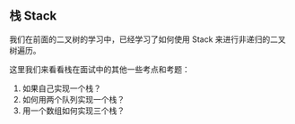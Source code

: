 ## 栈 Stack

我们在前面的二叉树的学习中，已经学习了如何使用 Stack 来进行非递归的二叉树遍历。

这里我们来看看栈在面试中的其他一些考点和考题：

1. 如果自己实现一个栈？
2. 如何用两个队列实现一个栈？
3. 用一个数组如何实现三个栈？



